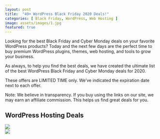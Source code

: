 ```yaml
---
layout: post
title:  "49+ WordPress Black Friday 2020 Deals!"
categories: [ Black Friday, WordPress, Web Hosting ]
image: assets/images/1.jpg
featured: true
---
```

Looking for the best Black Friday and Cyber Monday deals on your favorite WordPress products? Today and the next few days are the perfect time to buy premium WordPress plugins, themes, web hosting, and tools to grow your business.

As always, to help you find the best deals, we have created the ultimate list of the best WordPress Black Friday and Cyber Monday deals for 2020.

These offers are LIMITED TIME only. We’ve indicated the expiration date next to each offer.

Note: We believe in transparency. If you buy using the links on our site, we may earn an affiliate commission. This helps us find great deals for you.

<section>
    <div class="row">
        <h2>WordPress Hosting Deals</h2>
        <div class="col col-md-2">
            <img src="https://launchpartyorg.github.io/assets/images/1.jpg">
        </div>
        <div class="col col-md-10">
            <img src="https://launchpartyorg.github.io/assets/images/1.jpg">
        </div>
    </div>
</section>